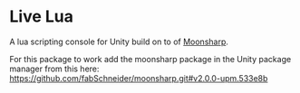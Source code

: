 # Live Lua

A lua scripting console for Unity build on to of [Moonsharp](https://www.moonsharp.org/).

For this package to work add the moonsharp package in the Unity package manager from this here: https://github.com/fabSchneider/moonsharp.git#v2.0.0-upm.533e8b